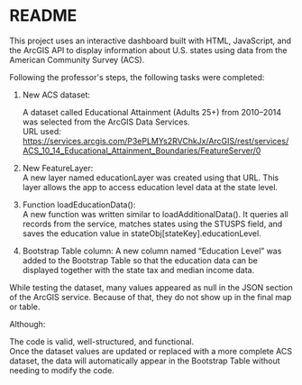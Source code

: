 # README

This project uses an interactive dashboard built with HTML, JavaScript, and the ArcGIS API to display information about U.S. states using data from the American Community Survey (ACS).

Following the professor's steps, the following tasks were completed:

1. New ACS dataset:

   A dataset called Educational Attainment (Adults 25+) from 2010–2014 was selected from the ArcGIS Data Services.  
   URL used:  
   https://services.arcgis.com/P3ePLMYs2RVChkJx/ArcGIS/rest/services/ACS_10_14_Educational_Attainment_Boundaries/FeatureServer/0  

2. New FeatureLayer:  
   A new layer named educationLayer was created using that URL. This layer allows the app to access education level data at the state level.

3. Function loadEducationData():  
   A new function was written similar to loadAdditionalData(). It queries all records from the service, matches states using the STUSPS field, and saves the education value in stateObj[stateKey].educationLevel.

4. Bootstrap Table column: 
   A new column named “Education Level” was added to the Bootstrap Table so that the education data can be displayed together with the state tax and median income data.

While testing the dataset, many values appeared as null in the JSON section of the ArcGIS service. Because of that, they do not show up in the final map or table.

Although:

 The code is valid, well-structured, and functional.  
 Once the dataset values are updated or replaced with a more complete ACS dataset, the data will automatically appear in the Bootstrap Table without needing to modify the code.
